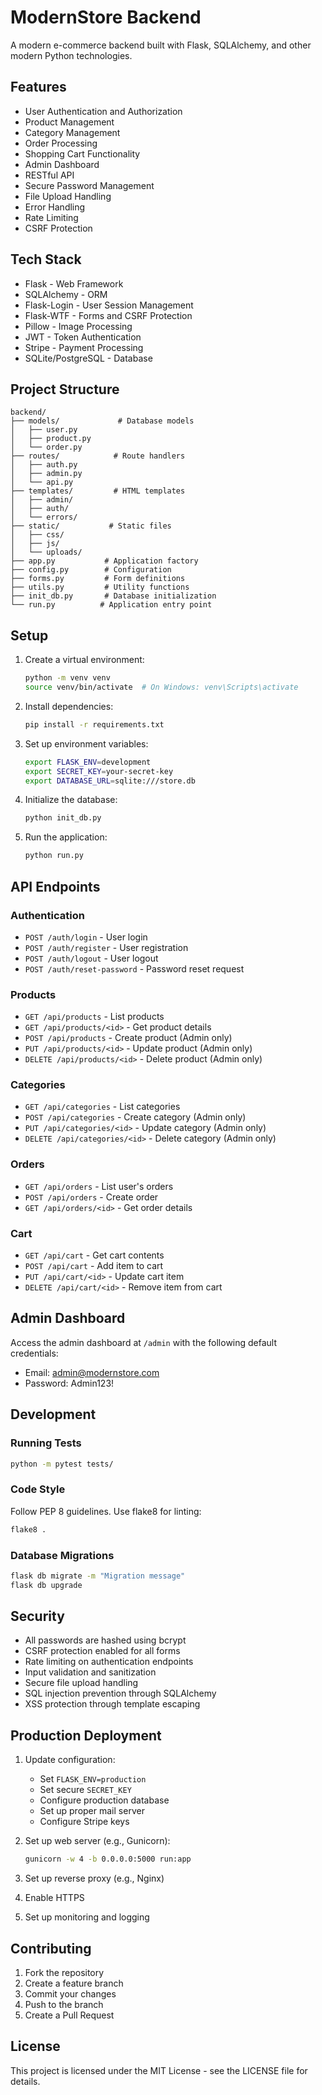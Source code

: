 # ModernStore Backend

A modern e-commerce backend built with Flask, SQLAlchemy, and other modern Python technologies.

## Features

- User Authentication and Authorization
- Product Management
- Category Management
- Order Processing
- Shopping Cart Functionality
- Admin Dashboard
- RESTful API
- Secure Password Management
- File Upload Handling
- Error Handling
- Rate Limiting
- CSRF Protection

## Tech Stack

- Flask - Web Framework
- SQLAlchemy - ORM
- Flask-Login - User Session Management
- Flask-WTF - Forms and CSRF Protection
- Pillow - Image Processing
- JWT - Token Authentication
- Stripe - Payment Processing
- SQLite/PostgreSQL - Database

## Project Structure

```
backend/
├── models/             # Database models
│   ├── user.py
│   ├── product.py
│   └── order.py
├── routes/            # Route handlers
│   ├── auth.py
│   ├── admin.py
│   └── api.py
├── templates/         # HTML templates
│   ├── admin/
│   ├── auth/
│   └── errors/
├── static/           # Static files
│   ├── css/
│   ├── js/
│   └── uploads/
├── app.py           # Application factory
├── config.py        # Configuration
├── forms.py         # Form definitions
├── utils.py         # Utility functions
├── init_db.py       # Database initialization
└── run.py          # Application entry point
```

## Setup

1. Create a virtual environment:
   ```bash
   python -m venv venv
   source venv/bin/activate  # On Windows: venv\Scripts\activate
   ```

2. Install dependencies:
   ```bash
   pip install -r requirements.txt
   ```

3. Set up environment variables:
   ```bash
   export FLASK_ENV=development
   export SECRET_KEY=your-secret-key
   export DATABASE_URL=sqlite:///store.db
   ```

4. Initialize the database:
   ```bash
   python init_db.py
   ```

5. Run the application:
   ```bash
   python run.py
   ```

## API Endpoints

### Authentication

- `POST /auth/login` - User login
- `POST /auth/register` - User registration
- `POST /auth/logout` - User logout
- `POST /auth/reset-password` - Password reset request

### Products

- `GET /api/products` - List products
- `GET /api/products/<id>` - Get product details
- `POST /api/products` - Create product (Admin only)
- `PUT /api/products/<id>` - Update product (Admin only)
- `DELETE /api/products/<id>` - Delete product (Admin only)

### Categories

- `GET /api/categories` - List categories
- `POST /api/categories` - Create category (Admin only)
- `PUT /api/categories/<id>` - Update category (Admin only)
- `DELETE /api/categories/<id>` - Delete category (Admin only)

### Orders

- `GET /api/orders` - List user's orders
- `POST /api/orders` - Create order
- `GET /api/orders/<id>` - Get order details

### Cart

- `GET /api/cart` - Get cart contents
- `POST /api/cart` - Add item to cart
- `PUT /api/cart/<id>` - Update cart item
- `DELETE /api/cart/<id>` - Remove item from cart

## Admin Dashboard

Access the admin dashboard at `/admin` with the following default credentials:
- Email: admin@modernstore.com
- Password: Admin123!

## Development

### Running Tests

```bash
python -m pytest tests/
```

### Code Style

Follow PEP 8 guidelines. Use flake8 for linting:

```bash
flake8 .
```

### Database Migrations

```bash
flask db migrate -m "Migration message"
flask db upgrade
```

## Security

- All passwords are hashed using bcrypt
- CSRF protection enabled for all forms
- Rate limiting on authentication endpoints
- Input validation and sanitization
- Secure file upload handling
- SQL injection prevention through SQLAlchemy
- XSS protection through template escaping

## Production Deployment

1. Update configuration:
   - Set `FLASK_ENV=production`
   - Set secure `SECRET_KEY`
   - Configure production database
   - Set up proper mail server
   - Configure Stripe keys

2. Set up web server (e.g., Gunicorn):
   ```bash
   gunicorn -w 4 -b 0.0.0.0:5000 run:app
   ```

3. Set up reverse proxy (e.g., Nginx)

4. Enable HTTPS

5. Set up monitoring and logging

## Contributing

1. Fork the repository
2. Create a feature branch
3. Commit your changes
4. Push to the branch
5. Create a Pull Request

## License

This project is licensed under the MIT License - see the LICENSE file for details.
